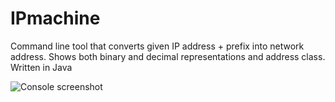 # IPmachine
Command line tool that converts given IP address + prefix into network address. 
Shows both binary and decimal representations and address class. Written in Java

![](https://i.gyazo.com/aa46a37f5500a45f3dee4ffdb5ee328c.png "Console screenshot")
